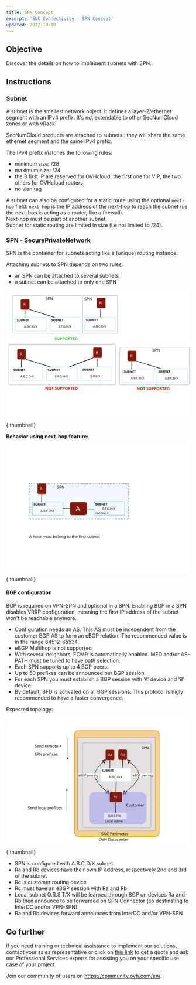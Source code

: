 ```yaml
---
title: SPN Concept
excerpt: 'SNC Connectivity - SPN Concept'
updated: 2022-10-10
---
```



## Objective

Discover the details on how to implement subnets with SPN.

## Instructions

### Subnet

A subnet is the smallest network object. It defines a layer-2/ethernet segment with an IPv4 prefix. It's not extendable to other SecNumCloud zones or with vRack.

SecNumCloud products are attached to subnets : they will share the same ethernet segment and the same IPv4 prefix.

The IPv4 prefix matches the following rules:

* minimum size: /28
* maximum size: /24
* the 3 first IP are reserved for OVHcloud: the first one for VIP, the two others for OVHcloud routers
* no vlan tag

A subnet can also be configured for a static route using the optional `next-hop` field: `next-hop` is the IP address of the next-hop to reach the subnet (i.e the next-hop is acting as a router, like a firewall).<br>
Next-hop must be part of another subnet.<br> 
Subnet for static routing are limited in size (i.e not limited to /24).

### SPN - SecurePrivateNetwork

SPN is the container for subnets acting like a (unique) routing instance.

Attaching subnets to SPN depends on two rules:

* an SPN can be attached to several subnets
* a subnet can be attached to only one SPN

![SPN subnet rules](images/SNC-SPN-GW-Support.svg){.thumbnail}

**Behavior using next-hop feature:**

![next-hop feature](images/SNC-SPN-Subnet-NH.svg){.thumbnail}

#### BGP configuration

BGP is required on VPN-SPN and optional in a SPN. Enabling BGP in a SPN disables VRRP configuration, meaning the first IP address of the subnet won't be reachable anymore.

- Configuration needs an AS. This AS must be independent from the customer BGP AS to form an eBGP relation. The recommended value is in the range 64512-65534.
- eBGP Multihop is not supported
- With several neighbors, ECMP is automatically enabled. MED and/or AS-PATH must be tuned to have path selection.
- Each SPN supports up to 4 BGP peers.
- Up to 50 prefixes can be announced per BGP session.
- For each SPN you must establish a BGP session with ‘A’ device and ‘B’ device.
- By default, BFD is activated on all BGP sessions. This protocol is higly recommended to have a faster convergence.

Expected topology:

![Topology BGP](images/SNC-SPN-BGP-v0.svg){.thumbnail}

* SPN is configured with A.B.C.D/X subnet
* Ra and Rb devices have their own IP address, respectively 2nd and 3rd of the subnet
* Rc is customer routing device
* Rc must have an eBGP session with Ra and Rb
* Local subnet Q.R.S.T/X will be learned through BGP on devices Ra and Rb then announce to be forwarded on SPN Connector (so destinating to InterDC and/or VPN-SPN)
* Ra and Rb devices forward announces from InterDC and/or VPN-SPN

## Go further

If you need training or technical assistance to implement our solutions, contact your sales representative or click on [this link](https://www.ovhcloud.com/en-gb/professional-services/) to get a quote and ask our Professional Services experts for assisting you on your specific use case of your project.

Join our community of users on <https://community.ovh.com/en/>.
